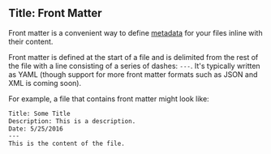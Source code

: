 ﻿Title: Front Matter
---
Front matter is a convenient way to define [metadata](/framework/concepts/metadata) for your files inline with their content.

Front matter is defined at the start of a file and is delimited from the rest of the file with a line consisting of a series of dashes: `---`. It's typically written as YAML (though support for more front matter formats such as JSON and XML is coming soon).

For example, a file that contains front matter might look like:

```txt
Title: Some Title
Description: This is a description.
Date: 5/25/2016
---
This is the content of the file.
```

